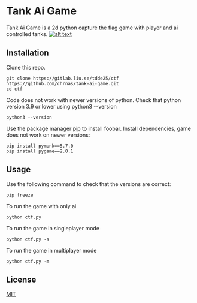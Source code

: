 # Tank Ai Game

Tank Ai Game is a 2d python capture the flag game with player and ai controlled tanks.
[![alt text](![image](https://github.com/chrnas/tank-ai-game/assets/116513364/048c89e0-00fe-4599-89ea-f1f30ed9714a))]([https://www.youtube.com/watch?v=video-id](https://www.youtube.com/watch?v=wrM8_jkLwxI))

## Installation

Clone this repo.
```
git clone https://gitlab.liu.se/tdde25/ctf https://github.com/chrnas/tank-ai-game.git
cd ctf
```

Code does not work with newer versions of python.
Check that python version 3.9 or lower using python3 --version
```
python3 --version
```

Use the package manager [pip](https://pip.pypa.io/en/stable/) to install foobar.
Install dependencies, game does not work on newer versions:
```
pip install pymunk==5.7.0
pip install pygame==2.0.1
```

## Usage

Use the following command to check that the versions are correct:
```
pip freeze
```

To run the game with only ai
```
python ctf.py
```

To run the game in singleplayer mode
```
python ctf.py -s
```

To run the game in multiplayer mode
```
python ctf.py -m
```

## License

[MIT](https://choosealicense.com/licenses/mit/)
